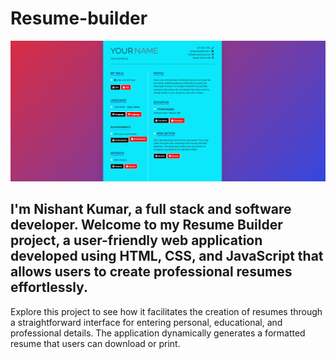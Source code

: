 # Resume-builder
![design](desktop-design.png)
## I'm Nishant Kumar, a full stack and software developer. Welcome to my Resume Builder project, a user-friendly web application developed using HTML, CSS, and JavaScript that allows users to create professional resumes effortlessly.

Explore this project to see how it facilitates the creation of resumes through a straightforward interface for entering personal, educational, and professional details. The application dynamically generates a formatted resume that users can download or print.
